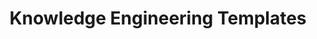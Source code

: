 ---
title: Knowledge Engineering Templates
layout: page
Tags:
 -Docs
 -App templates
sidebar_position: 9
---